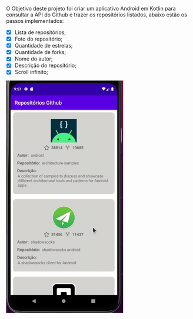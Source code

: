 O Objetivo deste projeto foi criar um aplicativo Android em Kotlin para consultar a API do Github e trazer os repositórios listados, abaixo estão os passos implementados:

- [x] Lista de repositórios;
- [x] Foto do repositório;
- [x] Quantidade de estrelas;
- [x] Quantidade de forks;
- [x] Nome do autor;
- [x] Descrição do repositório;
- [x] Scroll infinito;

![](desafio-android.gif)
